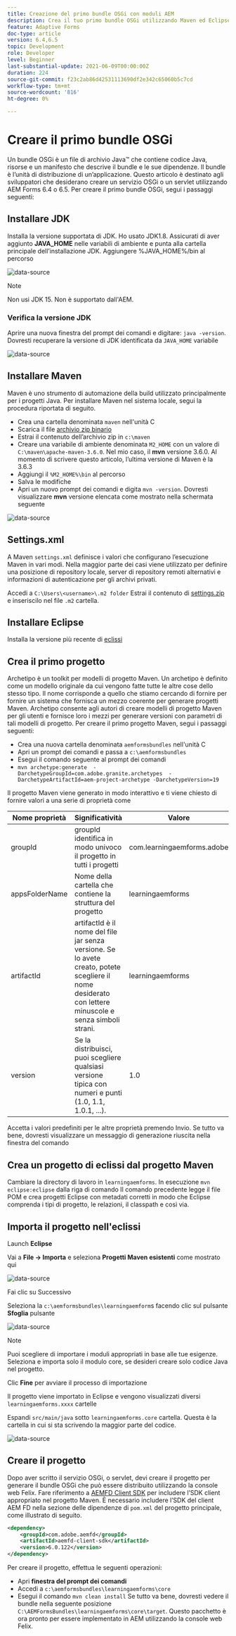 ```yaml
---
title: Creazione del primo bundle OSGi con moduli AEM
description: Crea il tuo primo bundle OSGi utilizzando Maven ed Eclipse
feature: Adaptive Forms
doc-type: article
version: 6.4,6.5
topic: Development
role: Developer
level: Beginner
last-substantial-update: 2021-06-09T00:00:00Z
duration: 224
source-git-commit: f23c2ab86d42531113690df2e342c65060b5c7cd
workflow-type: tm+mt
source-wordcount: '816'
ht-degree: 0%

---
```



# Creare il primo bundle OSGi

Un bundle OSGi è un file di archivio Java™ che contiene codice Java, risorse e un manifesto che descrive il bundle e le sue dipendenze. Il bundle è l’unità di distribuzione di un’applicazione. Questo articolo è destinato agli sviluppatori che desiderano creare un servizio OSGi o un servlet utilizzando AEM Forms 6.4 o 6.5. Per creare il primo bundle OSGi, segui i passaggi seguenti:


## Installare JDK

Installa la versione supportata di JDK. Ho usato JDK1.8. Assicurati di aver aggiunto **JAVA_HOME** nelle variabili di ambiente e punta alla cartella principale dell’installazione JDK.
Aggiungere %JAVA_HOME%/bin al percorso

![data-source](assets/java-home.JPG)

>[!NOTE]
> Non usi JDK 15. Non è supportato dall&#39;AEM.

### Verifica la versione JDK

Aprire una nuova finestra del prompt dei comandi e digitare: `java -version`. Dovresti recuperare la versione di JDK identificata da `JAVA_HOME` variabile

![data-source](assets/java-version.JPG)

## Installare Maven

Maven è uno strumento di automazione della build utilizzato principalmente per i progetti Java. Per installare Maven nel sistema locale, segui la procedura riportata di seguito.

* Crea una cartella denominata `maven` nell&#39;unità C
* Scarica il file [archivio zip binario](http://maven.apache.org/download.cgi)
* Estrai il contenuto dell’archivio zip in `c:\maven`
* Creare una variabile di ambiente denominata `M2_HOME` con un valore di `C:\maven\apache-maven-3.6.0`. Nel mio caso, il **mvn** versione 3.6.0. Al momento di scrivere questo articolo, l’ultima versione di Maven è la 3.6.3
* Aggiungi il `%M2_HOME%\bin` al percorso
* Salva le modifiche
* Apri un nuovo prompt dei comandi e digita `mvn -version`. Dovresti visualizzare **mvn** versione elencata come mostrato nella schermata seguente

![data-source](assets/mvn-version.JPG)

## Settings.xml

A Maven `settings.xml` definisce i valori che configurano l’esecuzione Maven in vari modi. Nella maggior parte dei casi viene utilizzato per definire una posizione di repository locale, server di repository remoti alternativi e informazioni di autenticazione per gli archivi privati.

Accedi a `C:\Users\<username>\.m2 folder`
Estrai il contenuto di [settings.zip](assets/settings.zip) e inseriscilo nel file `.m2` cartella.

## Installare Eclipse

Installa la versione più recente di [eclissi](https://www.eclipse.org/downloads/)

## Crea il primo progetto

Archetipo è un toolkit per modelli di progetto Maven. Un archetipo è definito come un modello originale da cui vengono fatte tutte le altre cose dello stesso tipo. Il nome corrisponde a quello che stiamo cercando di fornire per fornire un sistema che fornisca un mezzo coerente per generare progetti Maven. Archetipo consente agli autori di creare modelli di progetto Maven per gli utenti e fornisce loro i mezzi per generare versioni con parametri di tali modelli di progetto.
Per creare il primo progetto Maven, segui i passaggi seguenti:

* Crea una nuova cartella denominata `aemformsbundles` nell&#39;unità C
* Apri un prompt dei comandi e passa a `c:\aemformsbundles`
* Esegui il comando seguente al prompt dei comandi
* `mvn archetype:generate  -DarchetypeGroupId=com.adobe.granite.archetypes  -DarchetypeArtifactId=aem-project-archetype -DarchetypeVersion=19`

Il progetto Maven viene generato in modo interattivo e ti viene chiesto di fornire valori a una serie di proprietà come

| Nome proprietà | Significatività | Valore |
|------------------------|---------------------------------------|---------------------|
| groupId | groupId identifica in modo univoco il progetto in tutti i progetti | com.learningaemforms.adobe |
| appsFolderName | Nome della cartella che contiene la struttura del progetto | learningaemforms |
| artifactId | artifactId è il nome del file jar senza versione. Se lo avete creato, potete scegliere il nome desiderato con lettere minuscole e senza simboli strani. | learningaemforms |
| version | Se la distribuisci, puoi scegliere qualsiasi versione tipica con numeri e punti (1.0, 1.1, 1.0.1, ...). | 1.0 |

Accetta i valori predefiniti per le altre proprietà premendo Invio.
Se tutto va bene, dovresti visualizzare un messaggio di generazione riuscita nella finestra del comando

## Crea un progetto di eclissi dal progetto Maven

Cambiare la directory di lavoro in `learningaemforms`.
In esecuzione `mvn eclipse:eclipse` dalla riga di comando Il comando precedente legge il file POM e crea progetti Eclipse con metadati corretti in modo che Eclipse comprenda i tipi di progetto, le relazioni, il classpath e così via.

## Importa il progetto nell&#39;eclissi

Launch **Eclipse**

Vai a **File -> Importa** e seleziona **Progetti Maven esistenti** come mostrato qui

![data-source](assets/import-mvn-project.JPG)

Fai clic su Successivo

Seleziona la `c:\aemformsbundles\learningaemform`s facendo clic sul pulsante **Sfoglia** pulsante

![data-source](assets/select-mvn-project.JPG)

>[!NOTE]
>Puoi scegliere di importare i moduli appropriati in base alle tue esigenze. Seleziona e importa solo il modulo core, se desideri creare solo codice Java nel progetto.

Clic **Fine** per avviare il processo di importazione

Il progetto viene importato in Eclipse e vengono visualizzati diversi `learningaemforms.xxxx` cartelle

Espandi `src/main/java` sotto `learningaemforms.core` cartella. Questa è la cartella in cui si sta scrivendo la maggior parte del codice.

![data-source](assets/learning-core.JPG)

## Creare il progetto

Dopo aver scritto il servizio OSGi, o servlet, devi creare il progetto per generare il bundle OSGi che può essere distribuito utilizzando la console web Felix. Fare riferimento a [AEMFD Client SDK](https://repo.adobe.com/nexus/content/repositories/public/com/adobe/aemfd/aemfd-client-sdk/) per includere l’SDK client appropriato nel progetto Maven. È necessario includere l’SDK del client AEM FD nella sezione delle dipendenze di `pom.xml` del progetto principale, come illustrato di seguito.

```xml
<dependency>
    <groupId>com.adobe.aemfd</groupId>
    <artifactId>aemfd-client-sdk</artifactId>
    <version>6.0.122</version>
</dependency>
```

Per creare il progetto, effettua le seguenti operazioni:

* Apri **finestra del prompt dei comandi**
* Accedi a `c:\aemformsbundles\learningaemforms\core`
* Esegui il comando `mvn clean install`
Se tutto va bene, dovresti vedere il bundle nella seguente posizione `C:\AEMFormsBundles\learningaemforms\core\target`. Questo pacchetto è ora pronto per essere implementato in AEM utilizzando la console web Felix.
